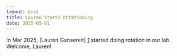 ```yaml
---
layout: post
title: Lauren Starts Rotationing
date: 2025-03-01
---
```


In Mar 2025, [Lauren Gansereit] [1] started doing rotation in our lab. Welcome, Lauren! 

[1]: https://zhaolabutmb.github.io/team/zhiyuan-song/